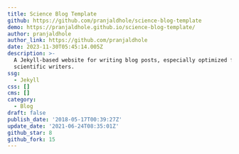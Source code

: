 ```yaml
---
title: Science Blog Template
github: https://github.com/pranjaldhole/science-blog-template
demo: https://pranjaldhole.github.io/science-blog-template/
author: pranjaldhole
author_link: https://github.com/pranjaldhole
date: 2023-11-30T05:45:14.005Z
description: >-
  A Jekyll-based website for writing blog posts, especially optimized for
  scientific writers.
ssg:
  - Jekyll
css: []
cms: []
category:
  - Blog
draft: false
publish_date: '2018-05-17T00:39:27Z'
update_date: '2021-06-24T08:35:01Z'
github_star: 8
github_fork: 15
---
```

